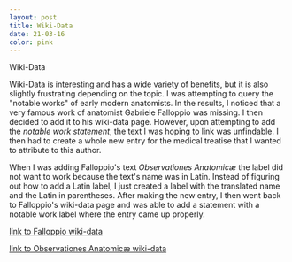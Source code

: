 ```yaml
---
layout: post
title: Wiki-Data
date: 21-03-16
color: pink
---
```


Wiki-Data

Wiki-Data is interesting and has a wide variety of benefits, but it is also slightly frustrating depending on the topic. I was attempting to query the "notable works" of early modern anatomists. In the results, I noticed that a very famous work of anatomist Gabriele Falloppio was missing. I then decided to add it to his wiki-data page. However, upon attempting to add the <em>notable work statement</em>, the text I was hoping to link was unfindable. I then had to create a whole new entry for the medical treatise that I wanted to attribute to this author. 

When I was adding Falloppio's text <em>Observationes Anatomicæ</em> the label did not want to work because the text's name was in Latin. Instead of figuring out how to add a Latin label, I just created a label with the translated name and the Latin in parentheses. After making the new entry, I then went back to Falloppio's wiki-data page and was able to add a statement with a notable work label where the entry came up properly.

 <a href="https://www.wikidata.org/wiki/Q177869">link to Falloppio wiki-data</a>

 <a href="https://www.wikidata.org/wiki/Q105979517">link to Observationes Anatomicæ wiki-data</a>